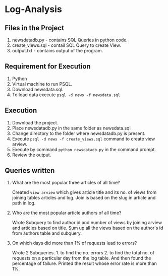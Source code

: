 # Log-Analysis

## Files in the Project
1. newsdatadb.py - contains SQL Queries in python code.
2. create_views.sql - contail SQL Query to create View.
3. output.txt - contains output of the program.

## Requirement for Execution
1. Python 
2. Virtual machine to run PSQL.
3. Download newsdata.sql.
4. To load data execute `psql -d news -f newsdata.sql`

## Execution
1. Download the project.
2. Place newsdatadb.py in the same folder as newsdata.sql
3. Change directory to the folder where newsdatadb.py is present.
4. Execute `psql -d news -f create_views.sql` command to create view arview.
5. Execute by command `python newsdatadb.py` in the command prompt.
6. Review the output.

## Queries written
1. What are the most popular three articles of all time?

   Created `view arview` which gives article title and its no. of views from joining tables articles and log. Join is based on the slug in article and path in log.
   
2. Who are the most popular article authors of all time?

   Wrote Subquery to find author id and number of views by joining arview and articles based on title. Sum up all the views based on the author's id from authors table and subquery.
   
3. On which days did more than 1% of requests lead to errors?

   Wrote 2 Subqueries. 1. to find the no. errors  2. to find the total no. of requests on a particular day from the log table. And then found the percentage of failure. Printed the result whose error rate is more than 1%.
